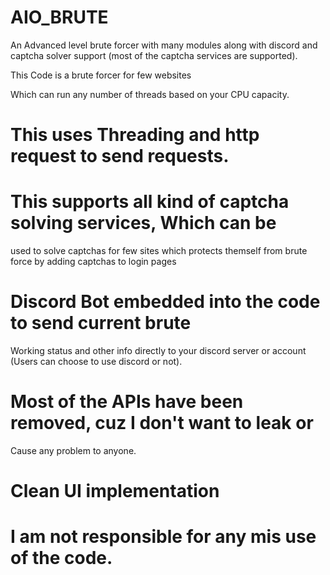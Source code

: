 # AIO_BRUTE
An Advanced level brute forcer with many modules along with discord and
captcha solver support (most of the captcha services are supported).

This Code is a brute forcer for few websites 

Which can run any number of threads based on your 
  CPU capacity.

# This uses Threading and http request to send requests.

# This supports all kind of captcha solving services, Which can be
  used to solve captchas for few sites which protects themself from
  brute force by adding captchas to login pages

# Discord Bot embedded into the code to send current brute
  Working status and other info directly to your discord server
  or account (Users can choose to use discord or not).

# Most of the APIs have been removed, cuz I don't want to leak or
  Cause any problem to anyone.

# Clean UI implementation

# I am not responsible for any mis use of the code.
